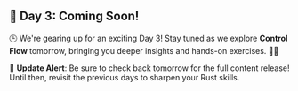 ## 🚀 Day 3: Coming Soon!

🕒 We're gearing up for an exciting Day 3! Stay tuned as we explore **Control Flow** tomorrow, bringing you deeper insights and hands-on exercises. 🔧✨

🔔 **Update Alert**: Be sure to check back tomorrow for the full content release! Until then, revisit the previous days to sharpen your Rust skills. 
